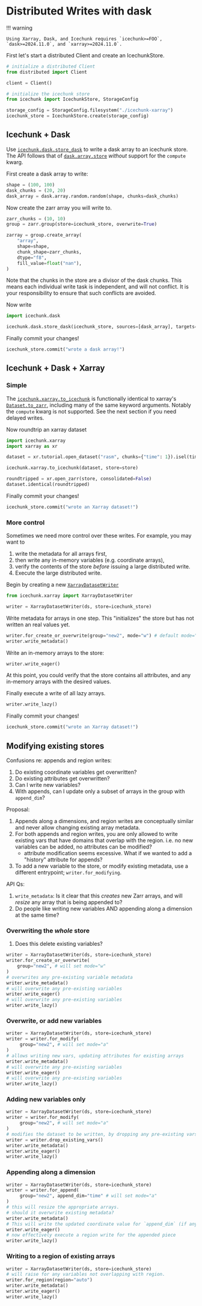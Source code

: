 # Distributed Writes with dask

!!! warning

    Using Xarray, Dask, and Icechunk requires `icechunk>=FOO`, `dask>=2024.11.0`, and `xarray>=2024.11.0`. 


First let's start a distributed Client and create an IcechunkStore.

```python
# initialize a distributed Client
from distributed import Client

client = Client()

# initialize the icechunk store
from icechunk import IcechunkStore, StorageConfig

storage_config = StorageConfig.filesystem("./icechunk-xarray")
icechunk_store = IcechunkStore.create(storage_config)
```

## Icechunk + Dask

Use [`icechunk.dask.store_dask`](./reference.md#icechunk.dask.store_dask) to write a dask array to an icechunk store. 
The API follows that of [`dask.array.store`](https://docs.dask.org/en/stable/generated/dask.array.store.html) *without*
support for the `compute` kwarg.

First create a dask array to write:
```python
shape = (100, 100)
dask_chunks = (20, 20)
dask_array = dask.array.random.random(shape, chunks=dask_chunks)
```

Now create the zarr array you will write to. 
```python
zarr_chunks = (10, 10)
group = zarr.group(store=icechunk_store, overwrite=True)

zarray = group.create_array(
    "array",
    shape=shape,
    chunk_shape=zarr_chunks,
    dtype="f8",
    fill_value=float("nan"),
)  
```
Note that the chunks in the store are a divisor of the dask chunks. This means each individual
write task is independent, and will not conflict. It is your responsibility to ensure that such
conflicts are avoided.

Now write
```python
import icechunk.dask

icechunk.dask.store_dask(icechunk_store, sources=[dask_array], targets=[zarray])
```

Finally commit your changes!
```python
icechunk_store.commit("wrote a dask array!")
```

## Icechunk + Dask + Xarray

### Simple

The [`icechunk.xarray.to_icechunk`](./reference.md#icechunk.xarray.to_icechunk) is functionally identical to xarray's 
[`Dataset.to_zarr`](https://docs.xarray.dev/en/stable/generated/xarray.Dataset.to_zarr.html), including many of the same keyword arguments.
Notably the ``compute`` kwarg is not supported. See the next section if you need delayed writes.

Now roundtrip an xarray dataset
```python
import icechunk.xarray
import xarray as xr

dataset = xr.tutorial.open_dataset("rasm", chunks={"time": 1}).isel(time=slice(24))

icechunk.xarray.to_icechunk(dataset, store=store)

roundtripped = xr.open_zarr(store, consolidated=False)
dataset.identical(roundtripped)
```

Finally commit your changes!
```python
icechunk_store.commit("wrote an Xarray dataset!")
```

### More control

Sometimes we need more control over these writes. For example, you may want to
1. write the metadata for all arrays first, 
2. then write any in-memory variables (e.g. coordinate arrays), 
3. verify the contents of the store *before* issuing a large distributed write.
4. Execute the large distributed write.

Begin by creating a new [`XarrayDatasetWriter`](./reference.md#icechunk.xarray.XarrayDatasetWriter)

```python
from icechunk.xarray import XarrayDatasetWriter

writer = XarrayDatasetWriter(ds, store=icechunk_store)
```

Write metadata for arrays in one step. This "initializes" the store but has not written an real values yet.
```python
writer.for_create_or_overwrite(group="new2", mode="w") # default mode="w-"?
writer.write_metadata()
```
Write an in-memory arrays to the store:
```python
writer.write_eager()
```
At this point, you could verify that the store contains all attributes, 
and any in-memory arrays with the desired values.

Finally execute a write of all lazy arrays.
```python
writer.write_lazy()
```

Finally commit your changes!
```python
icechunk_store.commit("wrote an Xarray dataset!")
```

## Modifying existing stores

Confusions re: appends and region writes:
1. Do existing coordinate variables get overwritten?
2. Do existing attributes get overwritten?
3. Can I write new variables?
4. With appends, can I update only a subset of arrays in the group with `append_dim`?

Proposal:
1. Appends along a dimensions, and region writes are conceptually similar and never allow changing existing array metadata.
2. For both appends and region writes, you are only allowed to write existing vars that have domains that overlap with the region.
   i.e. no new variables can be added, no attributes can be modified?
   - attribute modification seems excessive. What if we wanted to add a "history" attribute for appends?
2. To add a new variable to the store, or modify existing metadata, use a different entrypoint; `writer.for_modifying`.

API Qs:
1. `write_metadata`: Is it clear that this *creates* new Zarr arrays, and will *resize* any array
   that is being appended to?
2. Do people like writing new variables AND appending along a dimension at the same time?

### Overwriting the _whole_ store
1. Does this delete existing variables?
```python
writer = XarrayDatasetWriter(ds, store=icechunk_store)
writer.for_create_or_overwrite(
    group="new2", # will set mode="w"
)
# overwrites any pre-existing variable metadata
writer.write_metadata()
# will overwrite any pre-existing variables
writer.write_eager()
# will overwrite any pre-existing variables
writer.write_lazy()
```

### Overwrite, or add new variables
```python
writer = XarrayDatasetWriter(ds, store=icechunk_store)
writer = writer.for_modify(  
     group="new2", # will set mode="a"
)
# allows writing new vars, updating attributes for existing arrays
writer.write_metadata()
# will overwrite any pre-existing variables
writer.write_eager()
# will overwrite any pre-existing variables
writer.write_lazy()
```

### Adding new variables only
```python
writer = XarrayDatasetWriter(ds, store=icechunk_store)
writer = writer.for_modify(  
     group="new2", # will set mode="a"
)
# modifies the dataset to be written, by dropping any pre-existing vars
writer = writer.drop_existing_vars()
writer.write_metadata()
writer.write_eager()
writer.write_lazy()
```


### Appending along a dimension

```python
writer = XarrayDatasetWriter(ds, store=icechunk_store)
writer = writer.for_append(  
     group="new2", append_dim="time" # will set mode="a"
)
# this will resize the appropriate arrays.
# should it overwrite existing metadata?
writer.write_metadata()
# This will write the updated coordinate value for `append_dim` (if any)
writer.write_eager()
# now effectively execute a region write for the appended piece
writer.write_lazy()
```

### Writing to a region of existing arrays
```python
writer = XarrayDatasetWriter(ds, store=icechunk_store)
# will raise for any variables not overlapping with region.
writer.for_region(region="auto")
writer.write_metadata()
writer.write_eager()
writer.write_lazy()
```
